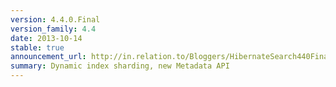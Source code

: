 ```yaml
---
version: 4.4.0.Final
version_family: 4.4
date: 2013-10-14
stable: true
announcement_url: http://in.relation.to/Bloggers/HibernateSearch440FinalReleasedWith450Alpha1ReleasedToo
summary: Dynamic index sharding, new Metadata API
---
```

